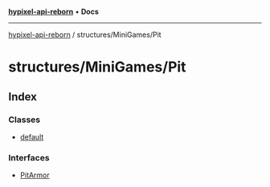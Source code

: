 [**hypixel-api-reborn**](../../../README.md) • **Docs**

***

[hypixel-api-reborn](../../../modules.md) / structures/MiniGames/Pit

# structures/MiniGames/Pit

## Index

### Classes

- [default](classes/default.md)

### Interfaces

- [PitArmor](interfaces/PitArmor.md)
